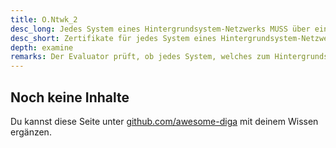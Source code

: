 ```yaml
---
title: O.Ntwk_2
desc_long: Jedes System eines Hintergrundsystem-Netzwerks MUSS über ein von einer beglaubigten Certification Authority ausgestelltes Zertifikat verfügen.
desc_short: Zertifikate für jedes System eines Hintergrundsystem-Netzwerks.
depth: examine
remarks: Der Evaluator prüft, ob jedes System, welches zum Hintergrundsystem gehört oder mit diesem kommuniziert, über ein von einer beglaubigten Certification Authority ausgestelltes Zertifikat verfügt.
---
```


## Noch keine Inhalte

Du kannst diese Seite unter [github.com/awesome-diga](https://github.com/awesome-diga/tr-faq) mit deinem Wissen ergänzen.
